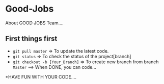 # Good-Jobs

About GOOD JOBS Team....

## First things first

- `git pull master` => To update the latest code.
- `git status` => To check the status of the project[branch]
- `git checkout -b [Your_Branch]` => To create new branch from branch `Master`
==> When DONE, you can code...

*HAVE FUN WITH YOUR CODE....
